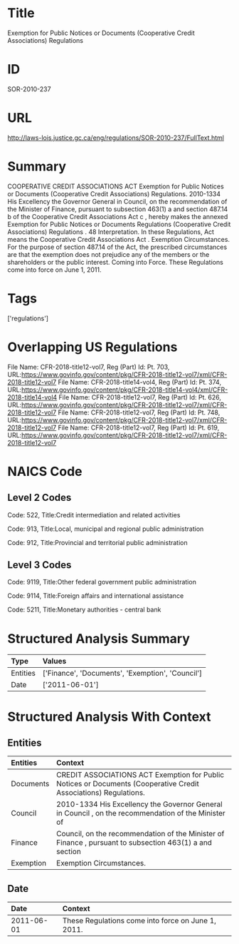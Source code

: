# Title
Exemption for Public Notices or Documents (Cooperative Credit Associations) Regulations


# ID
SOR-2010-237

# URL
http://laws-lois.justice.gc.ca/eng/regulations/SOR-2010-237/FullText.html


# Summary
COOPERATIVE CREDIT ASSOCIATIONS ACT Exemption for Public Notices or Documents (Cooperative Credit Associations) Regulations.
2010-1334 His Excellency the Governor General in Council, on the recommendation of the Minister of Finance, pursuant to subsection 463(1) a  and section 487.14 b  of the  Cooperative Credit Associations Act c , hereby makes the annexed  Exemption for Public Notices or Documents Regulations (Cooperative Credit Associations) Regulations .
48 Interpretation.
In these Regulations,  Act  means the  Cooperative Credit Associations Act .
Exemption Circumstances.
For the purpose of section 487.14 of the Act, the prescribed circumstances are that the exemption does not prejudice any of the members or the shareholders or the public interest.
Coming into Force.
These Regulations come into force on June 1, 2011.


# Tags
['regulations']


# Overlapping US Regulations
File Name: CFR-2018-title12-vol7, Reg (Part) Id: Pt. 703, URL:https://www.govinfo.gov/content/pkg/CFR-2018-title12-vol7/xml/CFR-2018-title12-vol7
File Name: CFR-2018-title14-vol4, Reg (Part) Id: Pt. 374, URL:https://www.govinfo.gov/content/pkg/CFR-2018-title14-vol4/xml/CFR-2018-title14-vol4
File Name: CFR-2018-title12-vol7, Reg (Part) Id: Pt. 626, URL:https://www.govinfo.gov/content/pkg/CFR-2018-title12-vol7/xml/CFR-2018-title12-vol7
File Name: CFR-2018-title12-vol7, Reg (Part) Id: Pt. 748, URL:https://www.govinfo.gov/content/pkg/CFR-2018-title12-vol7/xml/CFR-2018-title12-vol7
File Name: CFR-2018-title12-vol7, Reg (Part) Id: Pt. 619, URL:https://www.govinfo.gov/content/pkg/CFR-2018-title12-vol7/xml/CFR-2018-title12-vol7



# NAICS Code
## Level 2 Codes
Code: 522, Title:Credit intermediation and related activities

Code: 913, Title:Local, municipal and regional public administration

Code: 912, Title:Provincial and territorial public administration




## Level 3 Codes
Code: 9119, Title:Other federal government public administration

Code: 9114, Title:Foreign affairs and international assistance

Code: 5211, Title:Monetary authorities - central bank







# Structured Analysis Summary
| Type     | Values                                           |
|:---------|:-------------------------------------------------|
| Entities | ['Finance', 'Documents', 'Exemption', 'Council'] |
| Date     | ['2011-06-01']                                   |


# Structured Analysis With Context
 


## Entities
| Entities   | Context                                                                                                           |
|:-----------|:------------------------------------------------------------------------------------------------------------------|
| Documents  | CREDIT ASSOCIATIONS ACT Exemption for Public Notices or Documents  (Cooperative Credit Associations) Regulations. |
| Council    | 2010-1334 His Excellency the Governor General in  Council , on the recommendation of the Minister of              |
| Finance    | Council, on the recommendation of the Minister of Finance , pursuant to subsection 463(1) a and section           |
| Exemption  | Exemption  Circumstances.                                                                                         |


## Date
| Date       | Context                                            |
|:-----------|:---------------------------------------------------|
| 2011-06-01 | These Regulations come into force on June 1, 2011. |


